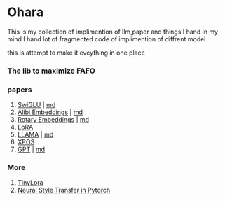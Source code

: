 # Ohara

This is my collection of implimention of llm,paper and things I hand in my mind
I hand lot of fragmented code of implimention of diffrent model 

this is attempt to make it eveything in one place


###  The lib to maximize FAFO

### papers
1. [SwiGLU](./ohara/models/mlp.py) | [md](./docs/glu/GLU%20Variants%20Improve%20Transformer.md)
2. [Alibi Embeddings](./ohara/embedings_pos/alibi.py) | [md](./ohara/embedings_pos/alibi/alibi.md)
3. [Rotary Embeddings](./ohara/embedings_pos/rotatry.py) | [md](./docs/RoFormer.md) 
4. [LoRA ](./ohara/adaptor/lora.py)
5. [LLAMA](./ohara/llama/llama.py) | [md](./docs/llama/llama.md)
6. [XPOS](./ohara/embedings_pos/xpos.py)
7. [GPT](./ohara/models/gpt.py) | [md](./docs/gpt/gpt.md)



### More
1. [TinyLora](https://github.com/joey00072/TinyLora)
2. [Neural Style Transfer in Pytorch](https://github.com/joey00072/Neural-Style-Transfer-in-Pytorch)
